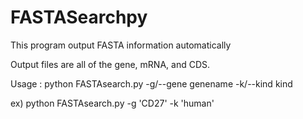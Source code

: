 # FASTASearchpy 
This program output FASTA information automatically

Output files are all of the gene, mRNA, and CDS.

Usage : python FASTAsearch.py -g/--gene genename -k/--kind kind

ex) python FASTAsearch.py -g 'CD27' -k 'human'
